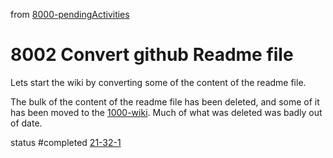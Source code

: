from [8000-pendingActivities](8000-pendingActivities.md)
# 8002 Convert github Readme file
Lets start the wiki by converting some of the content of the readme file.

The bulk of the content of the readme file has been deleted, and some of it has been moved to the [1000-wiki](../../../../1wiki/1000-wiki.md). Much of what was deleted was badly out of date.

status #completed [21-32-1](21-32-1.md)
